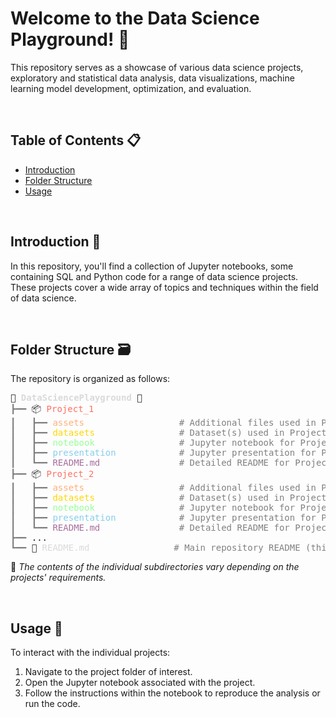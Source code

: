 # Welcome to the Data Science Playground! 🦾

This repository serves as a showcase of various data science projects, exploratory and statistical data analysis, data visualizations, machine learning model development, optimization, and evaluation.

<br/>

## Table of Contents 📋


- [Introduction](#introduction)
- [Folder Structure](#folder-structure)
- [Usage](#usage)


<br/>

## Introduction :robot:

In this repository, you'll find a collection of Jupyter notebooks, some containing SQL and Python code for a range of data science projects. These projects cover a wide array of topics and techniques within the field of data science.

<br/>

## Folder Structure :card_file_box:

The repository is organized as follows:

<pre style="font-family:Menlo, 'DejaVu Sans Mono', consolas, 'Courier New', monospace">🤖 <span style="color: #dadada; text-decoration-color: #dadada; font-weight: bold">DataSciencePlayground</span> 🦾
<span style="color: #808080; text-decoration-color: #808080">┣━━ </span>📦 <span style="color: #ff6f61; text-decoration-color: #ff6f61">Project_1</span>
<span style="color: #808080; text-decoration-color: #808080">┃   ┣━━ </span><span style="color: #ffb07c; text-decoration-color: #ffb07c">assets</span>                  <span style="color: #808080; text-decoration-color: #808080"># Additional files used in Project_1</span>
<span style="color: #808080; text-decoration-color: #808080">┃   ┣━━ </span><span style="color: #ffd700; text-decoration-color: #ffd700">datasets</span>                <span style="color: #808080; text-decoration-color: #808080"># Dataset(s) used in Project_1</span>
<span style="color: #808080; text-decoration-color: #808080">┃   ┣━━ </span><span style="color: #98ff98; text-decoration-color: #98ff98">notebook</span>                <span style="color: #808080; text-decoration-color: #808080"># Jupyter notebook for Project_1</span>
<span style="color: #808080; text-decoration-color: #808080">┃   ┣━━ </span><span style="color: #87ceeb; text-decoration-color: #87ceeb">presentation</span>            <span style="color: #808080; text-decoration-color: #808080"># Jupyter presentation for Project_1</span>
<span style="color: #808080; text-decoration-color: #808080">┃   ┗━━ </span><span style="color: #a76d9d; text-decoration-color: #a76d9d">README.md</span>               <span style="color: #808080; text-decoration-color: #808080"># Detailed README for Project_1</span>
<span style="color: #808080; text-decoration-color: #808080">┣━━ </span>📦 <span style="color: #ff6f61; text-decoration-color: #ff6f61">Project_2</span>
<span style="color: #808080; text-decoration-color: #808080">┃   ┣━━ </span><span style="color: #ffb07c; text-decoration-color: #ffb07c">assets</span>                  <span style="color: #808080; text-decoration-color: #808080"># Additional files used in Project_2</span>
<span style="color: #808080; text-decoration-color: #808080">┃   ┣━━ </span><span style="color: #ffd700; text-decoration-color: #ffd700">datasets</span>                <span style="color: #808080; text-decoration-color: #808080"># Dataset(s) used in Project_2</span>
<span style="color: #808080; text-decoration-color: #808080">┃   ┣━━ </span><span style="color: #98ff98; text-decoration-color: #98ff98">notebook</span>                <span style="color: #808080; text-decoration-color: #808080"># Jupyter notebook for Project_2</span>
<span style="color: #808080; text-decoration-color: #808080">┃   ┣━━ </span><span style="color: #87ceeb; text-decoration-color: #87ceeb">presentation</span>            <span style="color: #808080; text-decoration-color: #808080"># Jupyter presentation for Project_2</span>
<span style="color: #808080; text-decoration-color: #808080">┃   ┗━━ </span><span style="color: #a76d9d; text-decoration-color: #a76d9d">README.md</span>               <span style="color: #808080; text-decoration-color: #808080"># Detailed README for Project_2</span>
<span style="color: #808080; text-decoration-color: #808080">┣━━ </span>...
<span style="color: #808080; text-decoration-color: #808080">┗━━ </span>📄 <span style="color: #dadada; text-decoration-color: #dadada">README.md</span>                <span style="color: #808080; text-decoration-color: #808080"># Main repository README (this file)</span>
</pre>


:memo: _The contents of the individual subdirectories vary depending on the projects' requirements._

<br/>

## Usage :rocket: 

To interact with the individual projects:

1. Navigate to the project folder of interest.
2. Open the Jupyter notebook associated with the project.
3. Follow the instructions within the notebook to reproduce the analysis or run the code.
